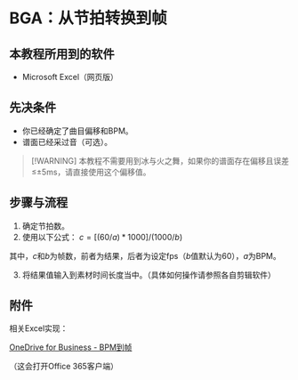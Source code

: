 # BGA：从节拍转换到帧

## 本教程所用到的软件

- Microsoft Excel（网页版）

## 先决条件

- 你已经确定了曲目偏移和BPM。
- 谱面已经采过音（可选）。

> [!WARNING] 本教程不需要用到冰与火之舞，如果你的谱面存在偏移且误差≤±5ms，请直接使用这个偏移值。

## 步骤与流程

1. 确定节拍数。
2. 使用以下公式： $c=[(60/a)*1000]/(1000/b)$

其中，$c$和$b$为帧数，前者为结果，后者为设定fps（$b$值默认为60），$a$为BPM。

3. 将结果值输入到素材时间长度当中。（具体如何操作请参照各自剪辑软件）

## 附件

相关Excel实现：

[OneDrive for Business - BPM到帧](https://castorice-my.sharepoint.com/:x:/g/personal/admin_ys844522051_onmicrosoft_com/EUqTy24FEHREgwIR79X-79YB_VUAk4SWPYT9tkDQ8KYU_w?e=TyjMS4)

（这会打开Office 365客户端）